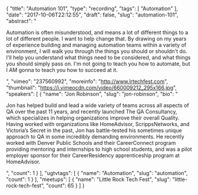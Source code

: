 {
  "title": "Automation 101",
  "type": "recording",
  "tags": [
    "Automation"
  ],
  "date": "2017-10-06T22:12:55",
  "draft": false,
  "slug": "automation-101",
  "abstract": "<p>Automation is often misunderstood, and means a lot of different things to a lot of different people. I want to help change that. By drawing on my years of experience building and managing automation teams within a variety of environment, I will walk you through the things you should or shouldn't do. I'll help you understand what things need to be considered, and what things you should simply pass on. I'm not going to teach you how to automate, but I AM gonna to teach you how to succeed at it.</p>",
  "vimeo": "237560992",
  "moreinfo": "http://www.lrtechfest.com",
  "thumbnail": "https://i.vimeocdn.com/video/660009212_295x166.jpg",
  "speakers": [
    {
      "name": "Jon Robinson",
      "slug": "jon-robinson",
      "bio": "<p>Jon has helped build and lead a wide variety of teams across all aspects of QA over the past 11 years, and recently launched The QA Consultancy, which specializes in helping organizations improve their overall Quality. Having worked with organizations like HomeAdvisor, ScrippsNetworks, and Victoria’s Secret in the past, Jon has battle-tested his sometimes unique approach to QA in some incredibly demanding environments. He recently worked with Denver Public Schools and their CareerConnect program providing mentoring and internships to high school students, and was a pilot employer sponsor for their CareerResidency apprenticeship program at HomeAdvisor.</p>",
      "count": 1
    }
  ],
  "ugtvtags": [
    {
      "name": "Automation",
      "slug": "automation",
      "count": 1
    }
  ],
  "meetups": [
    {
      "name": "Little Rock Tech Fest",
      "slug": "little-rock-tech-fest",
      "count": 65
    }
  ]
}